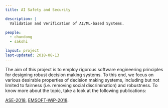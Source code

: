 ```yaml
---
title: AI Safety and Security 

description: |
  Validation and Verification of AI/ML-based Systems.

people:
  - chundong
  - sakshi

layout: project
last-updated: 2018-08-13
---
```

<p style="text-align:justify">

The aim of this project is to employ rigorous software 
engineering principles for designing robust decision 
making systems. To this end, we focus on various desirable 
properties of decision making systems, including but not 
limited to fairness (i.e. removing social discrimination) 
and robustness. To know more about the topic, take a look 
at the following publications: 

<a href="https://sudiptac.bitbucket.io/papers/aequitas.pdf">ASE-2018</a>, 
<a href="https://sudiptac.bitbucket.io/papers/raids.pdf">EMSOFT-WiP-2018</a>. 

</p>
